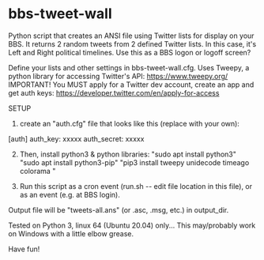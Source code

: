 # bbs-tweet-wall
Python script that creates an ANSI file using Twitter lists for display on your BBS.
It returns 2 random tweets from 2 defined Twitter lists.
In this case, it's Left and Right political timelines.
Use this as a BBS logon or logoff screen? <shrugs>

Define your lists and other settings in bbs-tweet-wall.cfg.
Uses Tweepy, a python library for accessing Twitter's API: https://www.tweepy.org/
IMPORTANT! You MUST apply for a Twitter dev account, create an app and get auth keys: https://developer.twitter.com/en/apply-for-access

SETUP

1. create an "auth.cfg" file that looks like this (replace with your own):

[auth]
auth_key: xxxxx
auth_secret: xxxxx

2. Then, install python3 & python libraries:
  "sudo apt install python3" 
  "sudo apt install python3-pip"
  "pip3 install tweepy unidecode timeago colorama "

3. Run this script as a cron event (run.sh -- edit file location in this file), or as an event (e.g. at BBS login).

Output file will be "tweets-all.ans" (or .asc, .msg, etc.) in output_dir.

Tested on Python 3, linux 64 (Ubuntu 20.04) only... This may/probably work on Windows with a little elbow grease.

Have fun!

